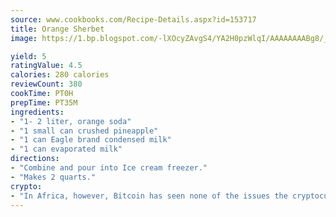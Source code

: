 ```yaml
---
source: www.cookbooks.com/Recipe-Details.aspx?id=153717
title: Orange Sherbet
image: https://1.bp.blogspot.com/-lXOcyZAvgS4/YA2H0pzWlqI/AAAAAAAABg8/_HX4JI-WmFM0Tz684w_qYjP9vBzksmFNgCLcBGAsYHQ/s219/20.png

yield: 5
ratingValue: 4.5
calories: 280 calories
reviewCount: 380
cookTime: PT0H
prepTime: PT35M
ingredients:
- "1- 2 liter, orange soda"
- "1 small can crushed pineapple"
- "1 can Eagle brand condensed milk"
- "1 can evaporated milk"
directions:
- "Combine and pour into Ice cream freezer."
- "Makes 2 quarts."
crypto:
- "In Africa, however, Bitcoin has seen none of the issues the cryptocurrency experienced globally."
---
```

